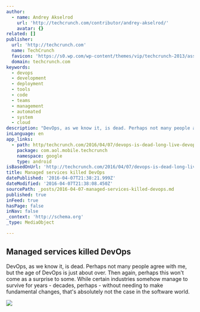 ```yaml
---
author:
  - name: Andrey Akselrod
    url: 'http://techcrunch.com/contributor/andrey-akselrod/'
    avatar: {}
related: []
publisher:
  url: 'http://techcrunch.com'
  name: TechCrunch
  favicon: 'https://s0.wp.com/wp-content/themes/vip/techcrunch-2013/assets/images/favicon.ico'
  domain: techcrunch.com
keywords:
  - devops
  - development
  - deployment
  - tools
  - code
  - teams
  - management
  - automated
  - system
  - cloud
description: "DevOps, as we know it, is dead. Perhaps not many people agree with me, but the age of DevOps is just about over. Then again, perhaps this won't come as a surprise to some. While certain industries somehow manage to survive for years - decades, perhaps - without needing to make fundamental changes, that's absolutely not the case in the software world."
inLanguage: en
app_links:
  - path: http/techcrunch.com/2016/04/07/devops-is-dead-long-live-devops/
    package: com.aol.mobile.techcrunch
    namespace: google
    type: android
isBasedOnUrl: 'http://techcrunch.com/2016/04/07/devops-is-dead-long-live-devops/'
title: Managed services killed DevOps
datePublished: '2016-04-07T21:38:21.999Z'
dateModified: '2016-04-07T21:38:08.450Z'
sourcePath: _posts/2016-04-07-managed-services-killed-devops.md
published: true
inFeed: true
hasPage: false
inNav: false
_context: 'http://schema.org'
_type: MediaObject

---
```

<article style=""><h1>Managed services killed DevOps</h1><p>DevOps, as we know it, is dead. Perhaps not many people agree with me, but the age of DevOps is just about over. Then again, perhaps this won't come as a surprise to some. While certain industries somehow manage to survive for years - decades, perhaps - without needing to make fundamental changes, that's absolutely not the case in the software world.</p><img src="https://tctechcrunch2011.files.wordpress.com/2015/01/code.jpg?w=764&amp;h=400&amp;crop=1" /></article>
